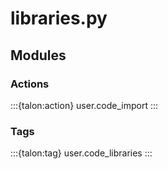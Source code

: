 # libraries.py

## Modules

### Actions

:::{talon:action} user.code_import
:::

### Tags

:::{talon:tag} user.code_libraries
:::
